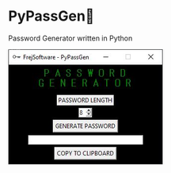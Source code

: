 # PyPassGen🔑 
Password Generator written in Python

<p>
<a href="https://github.com/FrejBjornsson/PyPassGen" target="_blank">
<img src='https://github.com/FrejBjornsson/PyPassGen/blob/main/PyPassGenScreenshot.JPG?raw=true' />
</a>
</p>
